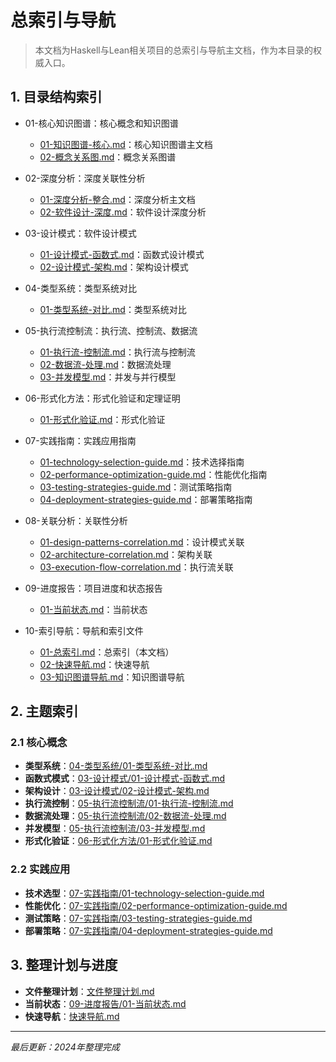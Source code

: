 # 总索引与导航

> 本文档为Haskell与Lean相关项目的总索引与导航主文档，作为本目录的权威入口。

## 1. 目录结构索引

- 01-核心知识图谱：核心概念和知识图谱
  - [01-知识图谱-核心.md](../01-核心知识图谱/01-知识图谱-核心.md)：核心知识图谱主文档
  - [02-概念关系图.md](../01-核心知识图谱/02-概念关系图.md)：概念关系图谱

- 02-深度分析：深度关联性分析
  - [01-深度分析-整合.md](../02-深度分析/01-深度分析-整合.md)：深度分析主文档
  - [02-软件设计-深度.md](../02-深度分析/02-软件设计-深度.md)：软件设计深度分析

- 03-设计模式：软件设计模式
  - [01-设计模式-函数式.md](../03-设计模式/01-设计模式-函数式.md)：函数式设计模式
  - [02-设计模式-架构.md](../03-设计模式/02-设计模式-架构.md)：架构设计模式

- 04-类型系统：类型系统对比
  - [01-类型系统-对比.md](../04-类型系统/01-类型系统-对比.md)：类型系统对比

- 05-执行流控制流：执行流、控制流、数据流
  - [01-执行流-控制流.md](../05-执行流控制流/01-执行流-控制流.md)：执行流与控制流
  - [02-数据流-处理.md](../05-执行流控制流/02-数据流-处理.md)：数据流处理
  - [03-并发模型.md](../05-执行流控制流/03-并发模型.md)：并发与并行模型

- 06-形式化方法：形式化验证和定理证明
  - [01-形式化验证.md](../06-形式化方法/01-形式化验证.md)：形式化验证

- 07-实践指南：实践应用指南
  - [01-technology-selection-guide.md](../07-实践指南/01-technology-selection-guide.md)：技术选择指南
  - [02-performance-optimization-guide.md](../07-实践指南/02-performance-optimization-guide.md)：性能优化指南
  - [03-testing-strategies-guide.md](../07-实践指南/03-testing-strategies-guide.md)：测试策略指南
  - [04-deployment-strategies-guide.md](../07-实践指南/04-deployment-strategies-guide.md)：部署策略指南

- 08-关联分析：关联性分析
  - [01-design-patterns-correlation.md](../08-关联分析/01-design-patterns-correlation.md)：设计模式关联
  - [02-architecture-correlation.md](../08-关联分析/02-architecture-correlation.md)：架构关联
  - [03-execution-flow-correlation.md](../08-关联分析/03-execution-flow-correlation.md)：执行流关联

- 09-进度报告：项目进度和状态报告
  - [01-当前状态.md](../09-进度报告/01-当前状态.md)：当前状态

- 10-索引导航：导航和索引文件
  - [01-总索引.md](../10-索引导航/01-总索引.md)：总索引（本文档）
  - [02-快速导航.md](../10-索引导航/02-快速导航.md)：快速导航
  - [03-知识图谱导航.md](../10-索引导航/03-知识图谱导航.md)：知识图谱导航

## 2. 主题索引

### 2.1 核心概念

- **类型系统**：[04-类型系统/01-类型系统-对比.md](../04-类型系统/01-类型系统-对比.md)
- **函数式模式**：[03-设计模式/01-设计模式-函数式.md](../03-设计模式/01-设计模式-函数式.md)
- **架构设计**：[03-设计模式/02-设计模式-架构.md](../03-设计模式/02-设计模式-架构.md)
- **执行流控制**：[05-执行流控制流/01-执行流-控制流.md](../05-执行流控制流/01-执行流-控制流.md)
- **数据流处理**：[05-执行流控制流/02-数据流-处理.md](../05-执行流控制流/02-数据流-处理.md)
- **并发模型**：[05-执行流控制流/03-并发模型.md](../05-执行流控制流/03-并发模型.md)
- **形式化验证**：[06-形式化方法/01-形式化验证.md](../06-形式化方法/01-形式化验证.md)

### 2.2 实践应用

- **技术选型**：[07-实践指南/01-technology-selection-guide.md](../07-实践指南/01-technology-selection-guide.md)
- **性能优化**：[07-实践指南/02-performance-optimization-guide.md](../07-实践指南/02-performance-optimization-guide.md)
- **测试策略**：[07-实践指南/03-testing-strategies-guide.md](../07-实践指南/03-testing-strategies-guide.md)
- **部署策略**：[07-实践指南/04-deployment-strategies-guide.md](../07-实践指南/04-deployment-strategies-guide.md)

## 3. 整理计划与进度

- **文件整理计划**：[文件整理计划.md](../文件整理计划.md)
- **当前状态**：[09-进度报告/01-当前状态.md](../09-进度报告/01-当前状态.md)
- **快速导航**：[快速导航.md](../快速导航.md)

---

*最后更新：2024年整理完成*

